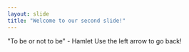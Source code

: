```yaml
---
layout: slide
title: "Welcome to our second slide!"
---
```

"To be or not to be" - Hamlet
Use the left arrow to go back!
